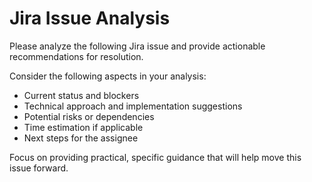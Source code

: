 # Jira Issue Analysis

Please analyze the following Jira issue and provide actionable recommendations for resolution.

Consider the following aspects in your analysis:
- Current status and blockers
- Technical approach and implementation suggestions
- Potential risks or dependencies
- Time estimation if applicable
- Next steps for the assignee

Focus on providing practical, specific guidance that will help move this issue forward.